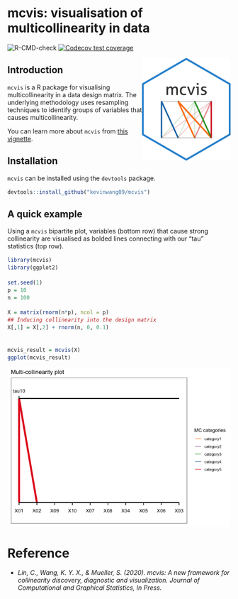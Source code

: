 
# mcvis: visualisation of multicollinearity in data

![R-CMD-check](https://github.com/kevinwang09/mcvis/workflows/R-CMD-check/badge.svg)
[![Codecov test
coverage](https://codecov.io/gh/kevinwang09/mcvis/branch/master/graph/badge.svg)](https://codecov.io/gh/kevinwang09/mcvis?branch=master)

<img src="https://github.com/kevinwang09/mcvis/raw/master/inst/mcvis_logo.png" align="right" width="200" />

## Introduction

`mcvis` is a R package for visualising multicollinearity in a data
design matrix. The underlying methodology uses resampling techniques to
identify groups of variables that causes multicollinearity.

You can learn more about `mcvis` from [this
vignette](https://kevinwang09.github.io/mcvis/articles/mcvis.html).

## Installation

`mcvis` can be installed using the `devtools` package.

``` r
devtools::install_github("kevinwang09/mcvis")
```

## A quick example

Using a `mcvis` bipartite plot, variables (bottom row) that cause strong
collinearity are visualised as bolded lines connecting with our “tau”
statistics (top row).

``` r
library(mcvis)
library(ggplot2)

set.seed(1)
p = 10
n = 100

X = matrix(rnorm(n*p), ncol = p)
## Inducing collinearity into the design matrix
X[,1] = X[,2] + rnorm(n, 0, 0.1) 


mcvis_result = mcvis(X)
ggplot(mcvis_result)
```

![](README_files/figure-gfm/unnamed-chunk-2-1.png)<!-- -->

# Reference

  - *Lin, C., Wang, K. Y. X., & Mueller, S. (2020). mcvis: A new
    framework for collinearity discovery, diagnostic and visualization.
    Journal of Computational and Graphical Statistics, In Press.*
